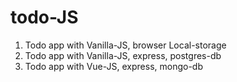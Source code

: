 # todo-JS

1) Todo app with Vanilla-JS, browser Local-storage
2) Todo app with Vanilla-JS, express, postgres-db
3) Todo app with Vue-JS, express, mongo-db
